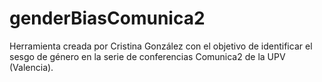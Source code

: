 # genderBiasComunica2
Herramienta creada por Cristina González con el objetivo de identificar el sesgo de género en la serie de conferencias Comunica2 de la UPV (Valencia).
